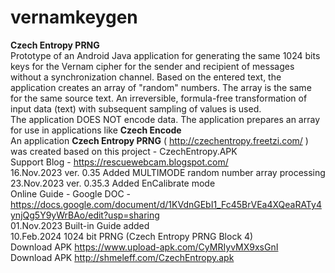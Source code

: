 # vernamkeygen
<b>Czech Entropy PRNG</b><br>
Prototype of an Android Java application for generating the same 1024 bits keys for the Vernam cipher for the sender and recipient of messages without a synchronization channel. Based on the entered text, the application creates an array of "random" numbers. The array is the same for the same source text. An irreversible, formula-free transformation of input data (text) with subsequent sampling of values is used.<br>
The application DOES NOT encode data. The application prepares an array for use in applications like <b>Czech Encode</b><br>
An application <b>Czech Entropy PRNG</b> ( http://czechentropy.freetzi.com/ ) was created based on this project - CzechEntropy.APK<br>
Support Blog -  https://rescuewebcam.blogspot.com/ <br>
16.Nov.2023 ver. 0.35 Added MULTIMODE random number array processing<br>
23.Nov.2023 ver. 0.35.3 Added EnCalibrate mode<br>
            Online Guide - Google DOC - https://docs.google.com/document/d/1KVdnGEbI1_Fc45BrVEa4XQeaRATy4ynjQg5Y9yWrBAo/edit?usp=sharing <br>
01.Nov.2023 Built-in Guide added<br>
10.Feb.2024 1024 bit PRNG (Czech Entropy PRNG Block 4) <br>
            Download APK https://www.upload-apk.com/CyMRIyvMX9xsGnI<br>
            Download APK http://shmeleff.com/CzechEntropy.apk <br>
